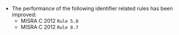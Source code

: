  * The performance of the following identifier related rules has been improved:
   * MISRA C 2012 `Rule 5.8`
   * MISRA C 2012 `Rule 8.7`